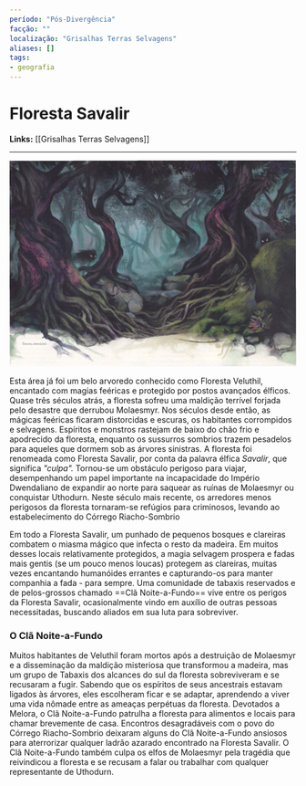```yaml
---
período: "Pós-Divergência"
facção: ""
localização: "Grisalhas Terras Selvagens"
aliases: []
tags:
- geografia
---
```


# **Floresta Savalir**

**Links:** [[Grisalhas Terras Selvagens]]

---
![Floresta Savalir|600](https://github.com/Iago31/Exandria-Players/blob/master/_notes/Attachments/Floresta%20Savalir.png?raw=true)

Esta área já foi um belo arvoredo conhecido como Floresta Veluthil, encantado com magias feéricas e protegido por postos avançados élficos. Quase três séculos atrás, a floresta sofreu uma maldição terrível forjada pelo desastre que derrubou Molaesmyr. Nos séculos desde então, as mágicas feéricas ficaram distorcidas e escuras, os habitantes corrompidos e selvagens. Espíritos e monstros rastejam de baixo do chão frio e apodrecido da floresta, enquanto os sussurros sombrios trazem pesadelos para aqueles que dormem sob as árvores sinistras. A floresta foi renomeada como Floresta Savalir, por conta da palavra élfica *Savalir*, que significa *"culpa".* Tornou-se um obstáculo perigoso para viajar, desempenhando um papel importante na incapacidade do Império Dwendaliano de expandir ao norte para saquear as ruínas de Molaesmyr ou conquistar Uthodurn. Neste século mais recente, os arredores menos perigosos da floresta tornaram-se refúgios para criminosos, levando ao estabelecimento do Córrego Riacho-Sombrio

Em todo a Floresta Savalir, um punhado de pequenos bosques e clareiras combatem o miasma mágico que infecta o resto da madeira. Em muitos desses locais relativamente protegidos, a magia selvagem prospera e fadas mais gentis (se um pouco menos loucas) protegem as clareiras, muitas vezes encantando humanóides errantes e capturando-os para manter companhia a fada - para sempre. Uma comunidade de tabaxis reservados e de pelos-grossos chamado ==Clã Noite-a-Fundo== vive entre os perigos da Floresta Savalir, ocasionalmente vindo em auxílio de outras pessoas necessitadas, buscando aliados em sua luta para sobreviver.

### **O Clã Noite-a-Fundo**
Muitos habitantes de Veluthil foram mortos após a destruição de Molaesmyr e a disseminação da maldição misteriosa que transformou a madeira, mas um grupo de Tabaxis dos alcances do sul da floresta sobreviveram e se recusaram a fugir. Sabendo que os espíritos de seus ancestrais estavam ligados às árvores, eles escolheram ficar e se adaptar, aprendendo a viver uma vida nômade entre as ameaças perpétuas da floresta. Devotados a Melora, o Clã Noite-a-Fundo patrulha a floresta para alimentos e locais para chamar brevemente de casa. Encontros desagradáveis com o povo do Córrego Riacho-Sombrio deixaram alguns do Clã Noite-a-Fundo ansiosos para aterrorizar qualquer ladrão azarado encontrado na Floresta Savalir. O Clã Noite-a-Fundo também culpa os elfos de Molaesmyr pela tragédia que reivindicou a floresta e se recusam a falar ou trabalhar com qualquer representante de Uthodurn.